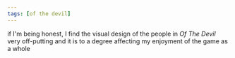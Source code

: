 ```yaml
---
tags: [of the devil]
---
```


if I'm being honest, I find the visual design of the people in _Of The Devil_
very off-putting and it is to a degree affecting my enjoyment of the game as a
whole
